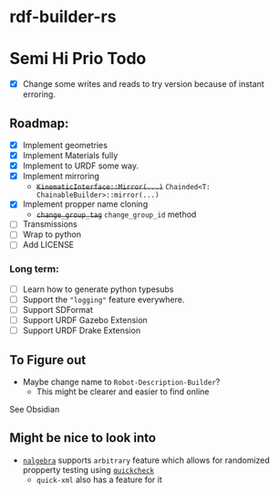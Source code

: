 # rdf-builder-rs

# Semi Hi Prio Todo
- [x] Change some writes and reads to try version because of instant erroring.

## Roadmap:
- [x] Implement geometries
- [x] Implement Materials fully
- [x] Implement to URDF some way.
- [X] Implement mirroring
  - ~~`KinematicInterface::Mirror(...)`~~ ```Chainded<T: ChainableBuilder>::mirror(...)``` 
- [x] Implement propper name cloning
  - ~~`change_group_tag`~~ `change_group_id` method
- [ ] Transmissions
- [ ] Wrap to python
- [ ] Add LICENSE

### Long term:
- [ ] Learn how to generate python typesubs
- [ ] Support the `"logging"` feature everywhere.
- [ ] Support SDFormat
- [ ] Support URDF Gazebo Extension
- [ ] Support URDF Drake Extension

## To Figure out
- Maybe change name to `Robot-Description-Builder`?
  - This might be clearer and easier to find online 

See Obsidian

## Might be nice to look into
 - [`nalgebra`](https://nalgebra.org/docs/user_guide/getting_started#usage-and-cargo-features) supports `arbitrary` feature which allows for randomized propperty testing using [`quickcheck`](https://crates.io/crates/quickcheck)
   - `quick-xml` also has a feature for it